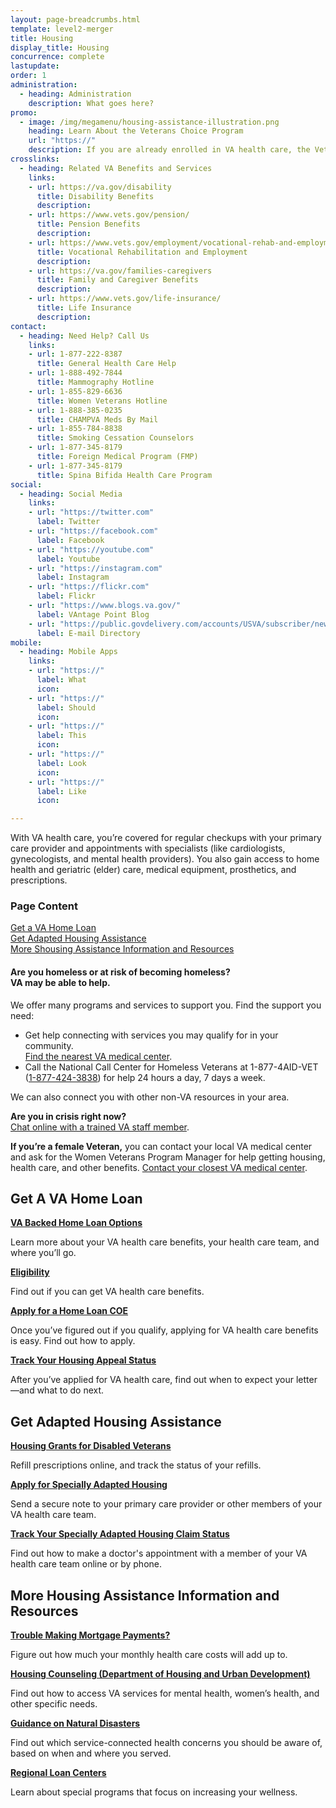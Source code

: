 ```yaml
---
layout: page-breadcrumbs.html
template: level2-merger
title: Housing
display_title: Housing
concurrence: complete
lastupdate:
order: 1
administration:
  - heading: Administration
    description: What goes here?
promo:
  - image: /img/megamenu/housing-assistance-illustration.png
    heading: Learn About the Veterans Choice Program
    url: "https://"
    description: If you are already enrolled in VA health care, the Veterans Choice Program allows you to receive health care within your community.
crosslinks:
  - heading: Related VA Benefits and Services
    links:
    - url: https://va.gov/disability
      title: Disability Benefits
      description:
    - url: https://www.vets.gov/pension/
      title: Pension Benefits
      description:
    - url: https://www.vets.gov/employment/vocational-rehab-and-employment/
      title: Vocational Rehabilitation and Employment
      description:
    - url: https://va.gov/families-caregivers
      title: Family and Caregiver Benefits
      description:
    - url: https://www.vets.gov/life-insurance/
      title: Life Insurance
      description:
contact:
  - heading: Need Help? Call Us
    links:
    - url: 1-877-222-8387
      title: General Health Care Help
    - url: 1-888-492-7844
      title: Mammography Hotline
    - url: 1-855-829-6636
      title: Women Veterans Hotline
    - url: 1-888-385-0235
      title: CHAMPVA Meds By Mail
    - url: 1-855-784-8838
      title: Smoking Cessation Counselors
    - url: 1-877-345-8179
      title: Foreign Medical Program (FMP)
    - url: 1-877-345-8179
      title: Spina Bifida Health Care Program
social:
  - heading: Social Media
    links:
    - url: "https://twitter.com"
      label: Twitter
    - url: "https://facebook.com"
      label: Facebook
    - url: "https://youtube.com"
      label: Youtube
    - url: "https://instagram.com"
      label: Instagram
    - url: "https://flickr.com"
      label: Flickr
    - url: "https://www.blogs.va.gov/"
      label: VAntage Point Blog
    - url: "https://public.govdelivery.com/accounts/USVA/subscriber/new/"
      label: E-mail Directory
mobile:
  - heading: Mobile Apps
    links:
    - url: "https://"
      label: What
      icon:
    - url: "https://"
      label: Should
      icon:
    - url: "https://"
      label: This
      icon:
    - url: "https://"
      label: Look
      icon:
    - url: "https://"
      label: Like
      icon:

---
```


<p class="va-introtext">
With VA health care, you’re covered for regular checkups with your primary care provider and appointments with specialists (like cardiologists, gynecologists, and mental health providers). You also gain access to home health and geriatric (elder) care, medical equipment, prosthetics, and prescriptions.
</p>

<h3 class="highlight">Page Content</h3>

[Get a VA Home Loan](#get)<br>
[Get Adapted Housing Assistance](#manage)<br>
[More Shousing Assistance Information and Resources](#more)<br>

<div class="usa-alert usa-alert-warning">
  <div class="usa-alert-body">
    <h4 class="usa-alert-title">Are you homeless or at risk of becoming homeless?<br><a id="crisis-expander-link">VA may be able to help</a>.</h4>
    <div id="crisis-expander-content" class="expander-content expander-content-closed">
      <div class="expander-content-inner usa-alert-text">
        <p>We offer many programs and services to support you. Find the support you need: </p>
        <ul>
          <li>Get help connecting with services you may qualify for in your community. <br>
            <a href="/facilities/">Find the nearest VA medical center</a>.</li>
          <li>Call the National Call Center for Homeless Veterans at 1-877-4AID-VET (<a href="tel:+18774243838">1-877-424-3838</a>) for help 24 hours a day, 7 days a week.</li>
        </ul>
        <p>We can also connect you with other non-VA resources in your area.</p>
        <p><b>Are you in crisis right now?</b> <br>
        <a href="https://www.veteranscrisisline.net/ChatTermsOfService.aspx?account=Homeless%20Veterans%20Chat">Chat online with a trained VA staff member</a>.</p>
        <p><b>If you’re a female Veteran,</b> you can contact your local VA medical center and ask for the Women Veterans Program Manager for help getting housing, health care, and other benefits. <a href="/facilities/">Contact your closest VA medical center</a>.</p>
      </div>
    </div>
  </div>
</div>

<script type="text/javascript">

  // Toggle the expandable crisis info
  document.getElementById('crisis-expander-link')
    .addEventListener('click', function () {
      document.getElementById('crisis-expander-content').classList.toggle('expander-content-closed');
    });
</script>

<section id="get" class="merger-majorlinks">

  <h2 class="highlight">Get A VA Home Loan</h2>

  <div class="link">
    <a href="https://vets.gov/housing-assistance/home-loans/loan-options/"><b>VA Backed Home Loan Options</b></a>
    <p>Learn more about your VA health care benefits, your health care team, and where you’ll go.</p>
  </div>

  <div class="link">
    <a href="https://vets.gov/housing-assistance/home-loans/eligibility/"><b>Eligibility</b></a>
    <p>Find out if you can get VA health care benefits.
  </div>

  <div class="link">
    <a href="https://vets.gov/housing-assistance/home-loans/apply-for-certificate-of-eligibility/"><b>Apply for a Home Loan COE</b></a>
    <p>Once you’ve figured out if you qualify, applying for VA  health care benefits is easy. Find out how to apply.</p>
  </div>

  <div class="link">
    <a href="https://https://www.ebenefits.va.gov/ebenefits/about/feature?feature=compensation-claim-appeal-status"><b>Track Your Housing Appeal Status</b></a>
    <p>After you’ve applied for VA health care, find out when to expect your letter—and what to do next.</p>
  </div>

</section>

<section id="manage" class="merger-majorlinks">

  <h2 class='highlight'>Get Adapted Housing Assistance</h2>

  <div class="link">
    <a href="https://vets.gov/housing-assistance/adaptive-housing-grants/"><b>Housing Grants for Disabled Veterans</b></a>
    <p>Refill prescriptions online, and track the status of your refills.</p>
    </div>

  <div class="link">
    <a href="https://"><b>Apply for Specially Adapted Housing </b></a>
    <p>Send a secure note to your primary care provider or other members of your VA health care team.</p>
  </div>

  <div class="link">
    <a href="https://ebenefits.va.gov/ebenefits/about/feature?feature=sah-grant"><b>Track Your Specially Adapted Housing Claim Status</b></a>
    <p>Find out how to make a doctor's appointment with a member of your VA health care team online or by phone.</p>
  </div>

</section>

<section id="more" class="merger-majorlinks">

  <h2 class='highlight'>More Housing Assistance Information and Resources</h2>

  <div class="link">
    <a href="https://vets.gov/housing-assistance/home-loans/trouble-making-payments/"><b>Trouble Making Mortgage Payments?</b></a>
    <p>Figure out how much your monthly health care costs will add up to.</p>
  </div>

  <div class="link">
    <a href="https://hud.gov/i_want_to/talk_to_a_housing_counselor"><b>Housing Counseling (Department of Housing and Urban Development) </b></a>
    <p>Find out how to access VA services for mental health, women’s health, and other specific needs.</p>
  </div>

  <div class="link">
    <a href="https://benefits.va.gov/homeloans/documents/docs/va_policy_regarding_natural_disasters.pdf"><b>Guidance on Natural Disasters </b></a>
    <p>Find out which service-connected health concerns you should be aware of, based on when and where you served.</p>
  </div>

  <div class="link">
    <a href="https://benefits.va.gov/HOMELOANS/contact_rlc_info.asp"><b>Regional Loan Centers</b></a>
    <p>Learn about special programs that focus on increasing your wellness.</p>
  </div>

</section>
